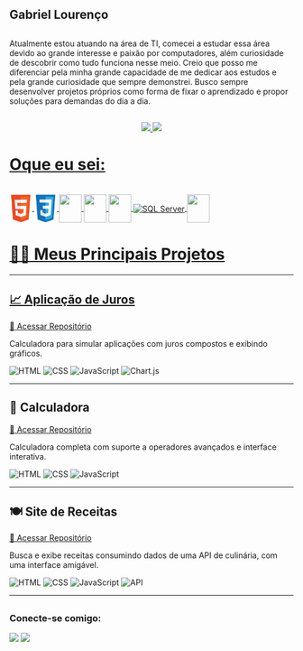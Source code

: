 ## Gabriel Lourenço
## 
Atualmente estou atuando na área de TI, comecei a estudar essa área devido ao grande interesse e paixão por computadores, além curiosidade de descobrir como tudo funciona nesse meio. Creio que posso me diferenciar pela minha grande capacidade de me dedicar aos estudos e pela grande curiosidade que sempre demonstrei. Busco sempre desenvolver projetos próprios como forma de fixar o aprendizado e propor soluções para demandas do dia a dia.

## 

<div align="center">
  <a href="https://github.com/GabrielLF1802">
  <img height="180em" src="https://github-readme-stats.vercel.app/api?username=GabrielLF1802&show_icons=true&theme=transparent&count_private=true&include_all_commits=true"/>
  <img height="180em" src="https://github-readme-stats.vercel.app/api/top-langs/?username=GabrielLF1802&layout=compact&langs_count=7&theme=transparent"/>
</div>

##

# Oque eu sei:

<div style="display: inline_block"><br>     
  <img align="center" alt="HTML" height="50" width="40" src="https://raw.githubusercontent.com/devicons/devicon/master/icons/html5/html5-original.svg">
  <img align="center" alt="CSS" height="50" width="40" src="https://raw.githubusercontent.com/devicons/devicon/master/icons/css3/css3-original.svg">
   <img align="center" height="50" width="40" src="https://cdn.jsdelivr.net/gh/devicons/devicon/icons/javascript/javascript-original.svg" >
  <img align="center" height="50" width="40" src="https://cdn.jsdelivr.net/gh/devicons/devicon/icons/mysql/mysql-original-wordmark.svg" >
  <img align="center" height="50" width="40" src="https://cdn.jsdelivr.net/gh/devicons/devicon/icons/nodejs/nodejs-original-wordmark.svg">
  <img align="center" height="50" width="40" src="https://img.icons8.com/color/48/microsoft-sql-server.png" alt="SQL Server"/>
  <img align="center" height="50" width="40" src="https://cdn.jsdelivr.net/gh/devicons/devicon/icons/python/python-original.svg">        
</div>

##
# 👨‍💻 Meus Principais Projetos

---

## 📈 Aplicação de Juros  
[🔗 Acessar Repositório](https://github.com/GabrielLF1802/Aplica-esJuros)

Calculadora para simular aplicações com juros compostos e exibindo gráficos.

![HTML](https://img.shields.io/badge/HTML5-E34F26?style=flat&logo=html5&logoColor=white)
![CSS](https://img.shields.io/badge/CSS3-1572B6?style=flat&logo=css3&logoColor=white)
![JavaScript](https://img.shields.io/badge/JavaScript-F7DF1E?style=flat&logo=javascript&logoColor=black)
![Chart.js](https://img.shields.io/badge/Chart.js-FF6384?style=flat&logo=chartdotjs&logoColor=white)

---

## 🧮 Calculadora  
[🔗 Acessar Repositório](https://github.com/GabrielLF1802/Calculadora)

Calculadora completa com suporte a operadores avançados e interface interativa.

![HTML](https://img.shields.io/badge/HTML5-E34F26?style=flat&logo=html5&logoColor=white)
![CSS](https://img.shields.io/badge/CSS3-1572B6?style=flat&logo=css3&logoColor=white)
![JavaScript](https://img.shields.io/badge/JavaScript-F7DF1E?style=flat&logo=javascript&logoColor=black)

---

## 🍽️ Site de Receitas  
[🔗 Acessar Repositório](https://github.com/GabrielLF1802/site-receitas)

Busca e exibe receitas consumindo dados de uma API de culinária, com uma interface amigável.

![HTML](https://img.shields.io/badge/HTML5-E34F26?style=flat&logo=html5&logoColor=white)
![CSS](https://img.shields.io/badge/CSS3-1572B6?style=flat&logo=css3&logoColor=white)
![JavaScript](https://img.shields.io/badge/JavaScript-F7DF1E?style=flat&logo=javascript&logoColor=black)
![API](https://img.shields.io/badge/API%20REST-FF6C37?style=flat&logo=api&logoColor=white)

---
##
### Conecte-se comigo:

<div>  
  <a href = "mailto:gabriellourencofaria@gmail.com"><img src="https://img.shields.io/badge/-Gmail-%23333?style=for-the-badge&logo=gmail&logoColor=red" target="_blank"></a>
  <a href="https://www.linkedin.com/in/gabriel-lourenço-97a833295" target="_blank"><img src="https://img.shields.io/badge/-LinkedIn-%230077B5?style=for-the-badge&logo=linkedin&logoColor=dark" target="_blank"></a> 
</div>

